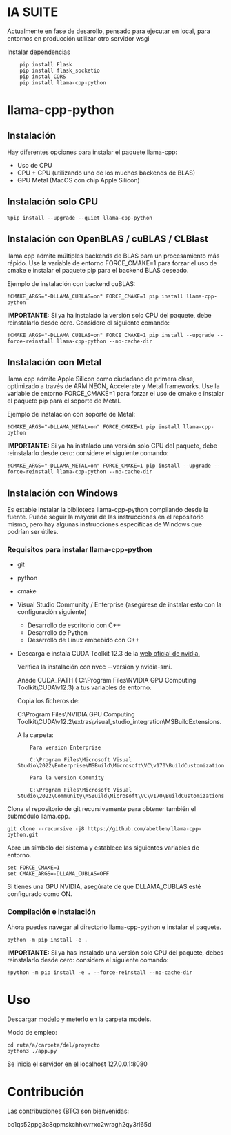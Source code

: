 <h1>IA SUITE</h1>

Actualmente en fase de desarollo, pensado para ejecutar en local,
para entornos en producción utilizar otro servidor wsgi

Instalar dependencias

        pip install Flask
        pip install flask_socketio
        pip instal CORS
        pip install llama-cpp-python 

# llama-cpp-python

## Instalación

Hay diferentes opciones para instalar el paquete llama-cpp:

- Uso de CPU
- CPU + GPU (utilizando uno de los muchos backends de BLAS)
- GPU Metal (MacOS con chip Apple Silicon)

## Instalación solo CPU

```
%pip install --upgrade --quiet llama-cpp-python
```

## Instalación con OpenBLAS / cuBLAS / CLBlast

llama.cpp admite múltiples backends de BLAS para un procesamiento más rápido. Use la variable de entorno FORCE_CMAKE=1 para forzar el uso de cmake e instalar el paquete pip para el backend BLAS deseado.

Ejemplo de instalación con backend cuBLAS:

```
!CMAKE_ARGS="-DLLAMA_CUBLAS=on" FORCE_CMAKE=1 pip install llama-cpp-python
```

**IMPORTANTE:** Si ya ha instalado la versión solo CPU del paquete, debe reinstalarlo desde cero. Considere el siguiente comando:

```
!CMAKE_ARGS="-DLLAMA_CUBLAS=on" FORCE_CMAKE=1 pip install --upgrade --force-reinstall llama-cpp-python --no-cache-dir
```

## Instalación con Metal

llama.cpp admite Apple Silicon como ciudadano de primera clase, optimizado a través de ARM NEON, Accelerate y Metal frameworks. Use la variable de entorno FORCE_CMAKE=1 para forzar el uso de cmake e instalar el paquete pip para el soporte de Metal.

Ejemplo de instalación con soporte de Metal:

```
!CMAKE_ARGS="-DLLAMA_METAL=on" FORCE_CMAKE=1 pip install llama-cpp-python
```

**IMPORTANTE:** Si ya ha instalado una versión solo CPU del paquete, debe reinstalarlo desde cero: considere el siguiente comando:

```
!CMAKE_ARGS="-DLLAMA_METAL=on" FORCE_CMAKE=1 pip install --upgrade --force-reinstall llama-cpp-python --no-cache-dir
```

## Instalación con Windows

Es estable instalar la biblioteca llama-cpp-python compilando desde la fuente. Puede seguir la mayoría de las instrucciones en el repositorio mismo, pero hay algunas instrucciones específicas de Windows que podrían ser útiles.

### Requisitos para instalar llama-cpp-python

- git
- python
- cmake
- Visual Studio Community / Enterprise (asegúrese de instalar esto con la configuración siguiente)
  - Desarrollo de escritorio con C++
  - Desarrollo de Python
  - Desarrollo de Linux embebido con C++

- Descarga e instala CUDA Toolkit 12.3 de la <a href="https://developer.nvidia.com/cuda-12-2-0-download-archive?target_os=Windows">web oficial de nvidia.</a></li>
  
    
  Verifica la instalación con nvcc --version y nvidia-smi.

  Añade CUDA_PATH ( C:\Program Files\NVIDIA GPU Computing Toolkit\CUDA\v12.3) a tus variables de entorno.

  Copia los ficheros de: 
    
    C:\Program Files\NVIDIA GPU Computing Toolkit\CUDA\v12.2\extras\visual_studio_integration\MSBuildExtensions.
   
  A la carpeta: 
  
          Para version Enterprise
      
          C:\Program Files\Microsoft Visual Studio\2022\Enterprise\MSBuild\Microsoft\VC\v170\BuildCustomizations
          
          Para la version Comunity
         
          C:\Program Files\Microsoft Visual Studio\2022\Community\MSBuild\Microsoft\VC\v170\BuildCustomizations
        


Clona el repositorio de git recursivamente para obtener también el submódulo llama.cpp.

```
git clone --recursive -j8 https://github.com/abetlen/llama-cpp-python.git
```

Abre un símbolo del sistema y establece las siguientes variables de entorno.

```
set FORCE_CMAKE=1
set CMAKE_ARGS=-DLLAMA_CUBLAS=OFF
```

Si tienes una GPU NVIDIA, asegúrate de que DLLAMA_CUBLAS esté configurado como ON.

### Compilación e instalación

Ahora puedes navegar al directorio llama-cpp-python e instalar el paquete.

```
python -m pip install -e .
```

**IMPORTANTE:** Si ya has instalado una versión solo CPU del paquete, debes reinstalarlo desde cero: considera el siguiente comando:

```
!python -m pip install -e . --force-reinstall --no-cache-dir
```

# Uso

Descargar <a href="https://huggingface.co/TheBloke/Llama-2-7B-Chat-GGUF/resolve/main/llama-2-7b-chat.Q8_0.gguf?download=true">modelo</a> y meterlo en la carpeta models.

Modo de empleo: 

    cd ruta/a/carpeta/del/proyecto
    python3 ./app.py

Se inicia el servidor en el localhost 127.0.0.1:8080


# Contribución

Las contribuciones (BTC) son bienvenidas:
        
bc1qs52ppg3c8qpmskchhxvrrxc2wragh2qy3rl65d







